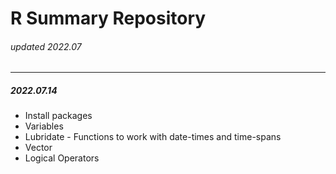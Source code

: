 # R Summary Repository
###### _updated 2022.07_
----

##### 2022.07.14
- Install packages
- Variables
- Lubridate - Functions to work with date-times and time-spans
- Vector
- Logical Operators
